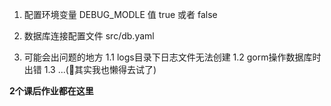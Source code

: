 1. 配置环境变量 DEBUG_MODLE 
    值 true 或者 false

2. 数据库连接配置文件
    src/db.yaml

3. 可能会出问题的地方
    1.1 logs目录下日志文件无法创建
    1.2 gorm操作数据库时出错
    1.3 ...(🐎其实我也懒得去试了)

**2个课后作业都在这里**